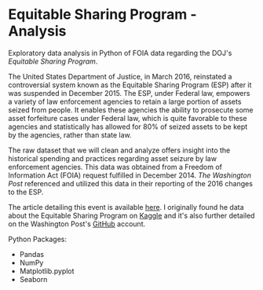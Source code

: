 # Equitable Sharing Program - Analysis
Exploratory data analysis in Python of FOIA data regarding the DOJ's *Equitable Sharing Program*.

The United States Department of Justice, in March 2016, reinstated a controversial system known as the Equitable Sharing Program (ESP) after it was suspended in December 2015. The ESP, under Federal law, empowers a variety of law enforcement agencies to retain a large portion of assets seized from people. It enables these agencies the ability to prosecute some asset forfeiture cases under Federal law, which is quite favorable to these agencies and statistically has allowed for 80% of seized assets to be kept by the agencies, rather than state law. 

The raw dataset that we will clean and analyze offers insight into the historical spending and practices regarding asset seizure by law enforcement agencies. This data was obtained from a Freedom of Information Act (FOIA) request fulfilled in December 2014. *The Washington Post* referenced and utilized this data in their reporting of the 2016 changes to the ESP.
  
The article detailing this event is available [here](https://www.washingtonpost.com/news/wonk/wp/2016/03/28/the-feds-have-resumed-a-controversial-program-that-lets-cops-take-stuff-and-keep-it/). I originally found he data about the Equitable Sharing Program on [Kaggle](https://www.kaggle.com/washingtonpost/equitable-sharing-spending-dataset) and it's also further detailed on the Washington Post's [GitHub](https://github.com/washingtonpost/data-equitable-sharing-spending) account.
  
  Python Packages:
  - Pandas
  - NumPy
  - Matplotlib.pyplot
  - Seaborn
